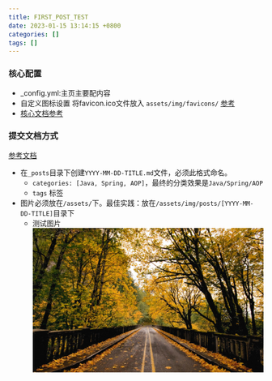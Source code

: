 ```yaml
---
title: FIRST_POST_TEST
date: 2023-01-15 13:14:15 +0800 
categories: []
tags: [] 
---
```


### 核心配置 
- _config.yml:主页主要配内容
- 自定义图标设置 将favicon.ico文件放入 `assets/img/favicons/` [参考](https://chirpy.cotes.page/posts/customize-the-favicon/)
- [核心文档参考](https://www.cnblogs.com/duanguyuan/p/16126654.html)

### 提交文档方式
[参考文档](https://chirpy.cotes.page/posts/write-a-new-post/)
- 在`_posts`目录下创建`YYYY-MM-DD-TITLE.md`文件，必须此格式命名。
  - `categories: [Java, Spring, AOP]`，最终的分类效果是`Java/Spring/AOP`
  - `tags` 标签
- 图片必须放在`/assets/`下。最佳实践：放在`/assets/img/posts/[YYYY-MM-DD-TITLE]`目录下
  - 测试图片
![测试图片](/assets/img/2023-01-15-FirstPostTest/testPic.jpg)